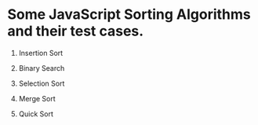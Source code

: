 # Some JavaScript Sorting Algorithms and their test cases.

1. Insertion Sort

2. Binary Search

3. Selection Sort

4. Merge Sort

5. Quick Sort